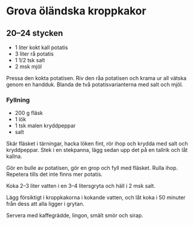 Grova öländska kroppkakor
=========================

20–24 stycken
-------------

-	1 liter kokt kall potatis
-	3 liter rå potatis
-	1 1/2 tsk salt
-	2 msk mjöl

Pressa den kokta potatisen. Riv den råa potatisen och krama ur all vätska genom en handduk. Blanda de två potatisvarianterna med salt och mjöl.

### Fyllning

-	200 g fläsk
-	1 lök
-	1 tsk malen kryddpeppar
-	salt

Skär fläsket i tärningar, hacka löken fint, rör ihop och krydda med salt och kryddpeppar. Stek i en stekpanna, lägg sedan upp det på en tallrik och låt kallna.

Gör en bulle av potatisen, gör en grop och fyll med fläsket. Rulla ihop. Repetera tills det inte finns mer potatis.

Koka 2–3 liter vatten i en 3–4 litersgryta och häll i 2 msk salt.

Lägg försiktigt i kroppkakorna i kokande vatten, och låt koka i 50 minuter från dess att alla ligger i grytan.

Servera med kaffegrädde, lingon, smält smör och sirap.
